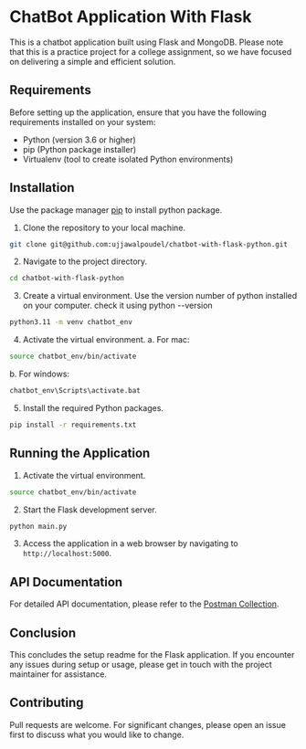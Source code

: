 # ChatBot Application With Flask

This is a chatbot application built using Flask and MongoDB. Please note that this is a practice project for a college assignment, so we have focused on delivering a simple and efficient solution.

## Requirements
Before setting up the application, ensure that you have the following requirements installed on your system:

* Python (version 3.6 or higher)
* pip (Python package installer)
* Virtualenv (tool to create isolated Python environments)

## Installation

Use the package manager [pip](https://pip.pypa.io/en/stable/) to install python package.

1. Clone the repository to your local machine.
  ```bash
  git clone git@github.com:ujjawalpoudel/chatbot-with-flask-python.git
  ```

2. Navigate to the project directory.
  ```bash
  cd chatbot-with-flask-python  
  ```

3. Create a virtual environment.
  Use the version number of python installed on your computer.
  check it using python --version
  ```bash
  python3.11 -m venv chatbot_env 
  ```

4. Activate the virtual environment.
  a. For mac:
  ```bash
  source chatbot_env/bin/activate
  ```
  b. For windows:
  ```bash
  chatbot_env\Scripts\activate.bat
  ```

5. Install the required Python packages.
  ```bash
  pip install -r requirements.txt
  ```

## Running the Application
  1. Activate the virtual environment.
  ```bash
  source chatbot_env/bin/activate
  ```

  2. Start the Flask development server.
  ```bash
  python main.py
  ```

  3. Access the application in a web browser by navigating to `http://localhost:5000`.

## API Documentation
For detailed API documentation, please refer to the [Postman Collection](https://www.postman.com/gold-robot-526148/workspace/python-term-project/collection/17813876-44ad6e56-102f-4490-aa05-4c31b83c2dfa?action=share&creator=17813876).

## Conclusion

This concludes the setup readme for the Flask application. If you encounter any issues during setup or usage, please get in touch with the project maintainer for assistance.


## Contributing

Pull requests are welcome. For significant changes, please open an issue first
to discuss what you would like to change.
